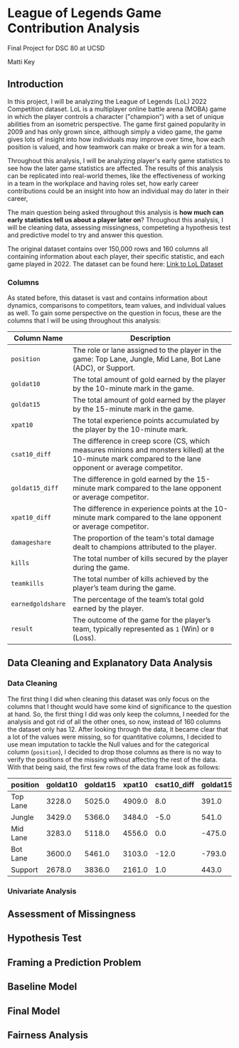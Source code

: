# League of Legends Game Contribution Analysis
Final Project for DSC 80 at UCSD 

Matti Key

## Introduction 
In this project, I will be analyzing the League of Legends (LoL) 2022 Competition dataset. LoL is a multiplayer online battle arena (MOBA) game in which the player controls a character ("champion") with a set of unique abilities from an isometric perspective. The game first gained popularity in 2009 and has only grown since, although simply a video game, the game gives lots of insight into how individuals may improve over time, how each position is valued, and how teamwork can make or break a win for a team. 

Throughout this analysis, I will be analyzing player's early game statistics to see how the later game statistics are affected. The results of this analysis can be replicated into real-world themes, like the effectiveness of working in a team in the workplace and having roles set, how early career contributions could be an insight into how an individual may do later in their career, 

The main question being asked throughout this analysis is **how much can early statistics tell us about a player later on**? Throughout this analysis, I will be cleaning data, assessing missingness, competeting a hypothesis test and predictive model to try and answer this question. 

The original dataset contains over 150,000 rows and 160 columns all containing information about each player, their specific statistic, and each game played in 2022. The dataset can be found here: [Link to LoL Dataset](https://en.wikipedia.org/wiki/League_of_Legends) 

### Columns
As stated before, this dataset is vast and contains information about dynamics, comparisons to competitors, team values, and individual values as well. To gain some perspective on the question in focus, these are the columns that I will be using throughout this analysis:

| Column Name      | Description                                                                 |
|------------------|-----------------------------------------------------------------------------|
| `position`       | The role or lane assigned to the player in the game: Top Lane, Jungle, Mid Lane, Bot Lane (ADC), or Support. |
| `goldat10`       | The total amount of gold earned by the player by the 10-minute mark in the game. |
| `goldat15`       | The total amount of gold earned by the player by the 15-minute mark in the game. |
| `xpat10`         | The total experience points accumulated by the player by the 10-minute mark. |
| `csat10_diff`    | The difference in creep score (CS, which measures minions and monsters killed) at the 10-minute mark compared to the lane opponent or average competitor. |
| `goldat15_diff`  | The difference in gold earned by the 15-minute mark compared to the lane opponent or average competitor. |
| `xpat10_diff`    | The difference in experience points at the 10-minute mark compared to the lane opponent or average competitor. |
| `damageshare`    | The proportion of the team's total damage dealt to champions attributed to the player. |
| `kills`          | The total number of kills secured by the player during the game. |
| `teamkills`      | The total number of kills achieved by the player’s team during the game. |
| `earnedgoldshare`| The percentage of the team’s total gold earned by the player. |
| `result`         | The outcome of the game for the player’s team, typically represented as `1` (Win) or `0` (Loss). |


## Data Cleaning and Explanatory Data Analysis
### Data Cleaning
The first thing I did when cleaning this dataset was only focus on the columns that I thought would have some kind of significance to the question at hand. So, the first thing I did was only keep the columns, I needed for the analysis and got rid of all the other ones, so now, instead of 160 columns the dataset only has 12. After looking through the data, it became clear that a lot of the values were missing, so for quantitative columns, I decided to use mean imputation to tackle the Null values and for the categorical column (`position`), I decided to drop those columns as there is no way to verify the positions of the missing without affecting the rest of the data. With that being said, the first few rows of the data frame look as follows:

| position   | goldat10 | goldat15 | xpat10 | csat10_diff | goldat15_diff | xpat10_diff | damageshare | kills | teamkills | earnedgoldshare | result |
|------------|----------|----------|--------|-------------|---------------|-------------|-------------|-------|-----------|-----------------|--------|
| Top Lane   | 3228.0   | 5025.0   | 4909.0 | 8.0         | 391.0         | -44.0       | 0.28        | 2     | 9         | 0.25            | 0      |
| Jungle     | 3429.0   | 5366.0   | 3484.0 | -5.0        | 541.0         | 432.0       | 0.21        | 2     | 9         | 0.19            | 0      |
| Mid Lane   | 3283.0   | 5118.0   | 4556.0 | 0.0         | -475.0        | 71.0        | 0.25        | 2     | 9         | 0.21            | 0      |
| Bot Lane   | 3600.0   | 5461.0   | 3103.0 | -12.0       | -793.0        | 265.0       | 0.20        | 2     | 9         | 0.24            | 0      |
| Support    | 2678.0   | 3836.0   | 2161.0 | 1.0         | 443.0         | -587.0      | 0.06        | 1     | 9         | 0.10            | 0      |

### Univariate Analysis


## Assessment of Missingness

## Hypothesis Test 

## Framing a Prediction Problem

## Baseline Model

## Final Model 

## Fairness Analysis
